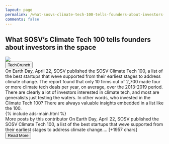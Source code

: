 ```yaml
---
layout: page
permalink: /what-sosvs-climate-tech-100-tells-founders-about-investors-in-the-space
comments: false
---
```


<meta name="description" content="Who's investing in technology and startups that promise better human and planetary health? Here's a definitive who's-who of top climate tech VCs, angels and more.">

<meta property="og:site_name" content="makemetechie">
<meta property="og:title" content="What SOSV’s Climate Tech 100 tells founders about investors in the space">
<meta property="og:type" content="article">
<meta property="og:description" content="Who's investing in technology and startups that promise better human and planetary health? Here's a definitive who's-who of top climate tech VCs, angels and more."/>

<meta property="og:url" content="/what-sosvs-climate-tech-100-tells-founders-about-investors-in-the-space" />
<meta property="article:tag" content="TechCrunch">



<div class="row">
<div class="col-12">
<h2>What SOSV’s Climate Tech 100 tells founders about investors in the space</h2>
</div>
</div>
<div class="row">
<div class="col-12">
<img src="https://techcrunch.com/wp-content/uploads/2021/06/GettyImages-1159835038.jpg?w=711">
</div>
</div>
<div class="row">
<div class="col-12 mt-2">
<button type="button" class="btn btn-outline-info">TechCrunch</button>
</div>
</div>
<div class="row">
<div class="col-12">
<div>On Earth Day, April 22, SOSV published the SOSV Climate Tech 100, a list of the best startups that weve supported from their earliest stages to address climate change. The report found that only 10 firms out of 2,700 made four or more climate tech deals per year, on average, over the 2013-2019 period. There are clearly a lot of investors interested in climate tech, and most are generalists just testing the waters. In other words, who invested in the Climate Tech 100? There are always valuable insights embedded in a list like the 100.</div>
</div>
</div>
<div class="row">
<div class="col-12">


<div>
  {% include ads-main.html %}
</div>

<div>More posts by this contributor
On Earth Day, April 22, SOSV published the SOSV Climate Tech 100, a list of the best startups that weve supported from their earliest stages to address climate change.… [+1957 chars]</div>
</div>
</div>
<div class="row">
<div class="col-12 text-center">
<a href="http://techcrunch.com/2021/06/10/what-sosvs-climate-tech-100-tells-founders-about-investors-in-the-space/">
<button type="button" class="btn btn-info">Read More</button>
</a>
</div>
</div>
